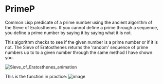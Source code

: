 # PrimeP

Common Lisp predicate of a prime number using the ancient algorithm of the Sieve of Eratosthenes. 
If you cannot define a prime through a sequence, you define a prime number by saying it by saying what it is not.

This algorithm checks to see if the given number is a prime number or if it is not.
The Sieve of Eratosthenes returns the 'random' sequence of prime numbers up to to a given number through the same method I have shown you.


![Sieve_of_Eratosthenes_animation](https://user-images.githubusercontent.com/22084147/228866250-38f952ff-5ef1-4347-b205-f0b673badd70.gif)

This is the function in practice:
![image](https://user-images.githubusercontent.com/22084147/228869140-1af3a2c3-24ef-4be1-888e-fb18d374ddab.png)

